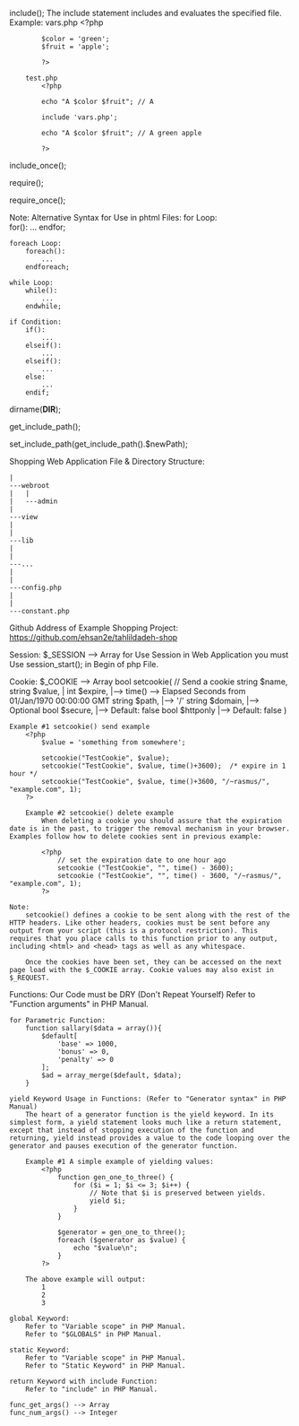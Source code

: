 include();
	The include statement includes and evaluates the specified file. 
	Example:
		vars.php
			<?php

			$color = 'green';
			$fruit = 'apple';

			?>

		test.php
			<?php

			echo "A $color $fruit"; // A

			include 'vars.php';

			echo "A $color $fruit"; // A green apple

			?> 

include_once();

require();

require_once();

Note: Alternative Syntax for Use in phtml Files:
	for Loop:	
		for():
			...
		endfor;

	foreach Loop:
		foreach():
			...
		endforeach;

	while Loop:
		while():
			...
		endwhile;

	if Condition:
		if():
			...
		elseif():
			...
		elseif():
			...
		else:
			...
		endif;

dirname(__DIR__);

get_include_path();

set_include_path(get_include_path().$newPath);

Shopping Web Application File & Directory Structure:

	|
	---webroot
	|	|
	|	---admin
	|
	---view
	|
	|
	---lib
	|
	|
	---...
	|
	|
	---config.php
	|
	|
	---constant.php

Github Address of Example Shopping Project:
	https://github.com/ehsan2e/tahlildadeh-shop

Session:
	$_SESSION --> Array
	for Use Session in Web Application you must Use
		session_start();
	in Begin of php File.

Cookie:
	$_COOKIE --> Array
	bool setcookie(		// Send a cookie
			string	$name,
			string	$value,		|
			int 	$expire,	|--> time() --> Elapsed Seconds from 01/Jan/1970  00:00:00 GMT
			string 	$path,		|--> '/'
			string 	$domain,	|--> Optional
			bool 	$secure,	|--> Default: false
			bool	$httponly	|--> Default: false
		)

	Example #1 setcookie() send example
		<?php
			$value = 'something from somewhere';

			setcookie("TestCookie", $value);
			setcookie("TestCookie", $value, time()+3600);  /* expire in 1 hour */
			setcookie("TestCookie", $value, time()+3600, "/~rasmus/", "example.com", 1);
		?> 

		Example #2 setcookie() delete example
			When deleting a cookie you should assure that the expiration date is in the past, to trigger the removal mechanism in your browser. Examples follow how to delete cookies sent in previous example: 

			<?php
				// set the expiration date to one hour ago
				setcookie ("TestCookie", "", time() - 3600);
				setcookie ("TestCookie", "", time() - 3600, "/~rasmus/", "example.com", 1);
			?> 

	Note:
		setcookie() defines a cookie to be sent along with the rest of the HTTP headers. Like other headers, cookies must be sent before any output from your script (this is a protocol restriction). This requires that you place calls to this function prior to any output, including <html> and <head> tags as well as any whitespace. 

		Once the cookies have been set, they can be accessed on the next page load with the $_COOKIE array. Cookie values may also exist in $_REQUEST. 

Functions:
	Our Code must be DRY (Don't Repeat Yourself)
	Refer to "Function arguments" in PHP Manual.

	for Parametric Function:
		function sallary($data = array()){
			$default[
				'base' => 1000,
				'bonus' => 0,
				'penalty' => 0
			];
			$ad = array_merge($default, $data);
		}

	yield Keyword Usage in Functions: (Refer to "Generator syntax" in PHP Manual)
		The heart of a generator function is the yield keyword. In its simplest form, a yield statement looks much like a return statement, except that instead of stopping execution of the function and returning, yield instead provides a value to the code looping over the generator and pauses execution of the generator function. 

		Example #1 A simple example of yielding values:
			<?php
				function gen_one_to_three() {
				    for ($i = 1; $i <= 3; $i++) {
				        // Note that $i is preserved between yields.
				        yield $i;
				    }
				}

				$generator = gen_one_to_three();
				foreach ($generator as $value) {
				    echo "$value\n";
				}
			?> 

		The above example will output:
			1
			2
			3

	global Keyword:
		Refer to "Variable scope" in PHP Manual.
		Refer to "$GLOBALS" in PHP Manual.

	static Keyword:
		Refer to "Variable scope" in PHP Manual.
		Refer to "Static Keyword" in PHP Manual.

	return Keyword with include Function:
		Refer to "include" in PHP Manual.

	func_get_args() --> Array
	func_num_args() --> Integer